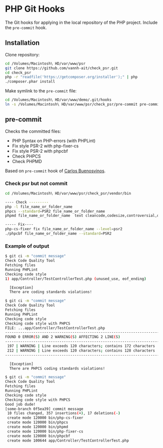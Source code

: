 # PHP Git Hooks

The Git hooks for applying in the local repository of the PHP project. Include the `pre-commit` hook.

## Installation

Clone repository:

```bash
cd /Volumes/Macintosh\ HD/var/www/psr
git clone https://github.com/vannh-ait/check_psr.git
cd check_psr
php -r "readfile('https://getcomposer.org/installer');" | php
./composer.phar install
```

Make symlink to the `pre-commit` file:

```bash
cd /Volumes/Macintosh\ HD/var/www/demo/.git/hooks
ln -s /Volumes/Macintosh\ HD/var/www/psr/check_psr/pre-commit pre-commit
```

## pre-commit

Checks the committed files:

* PHP Syntax on PHP-errors (with PHPLint)
* Fix style PSR-2 with php-fixer-cs
* Fix style PSR-2 with phpcbf
* Check PHPCS
* Check PHPMD

Based on `pre-commit` hook of [Carlos Buenosvinos](http://carlosbuenosvinos.com/write-your-git-hooks-in-php-and-keep-them-under-git-control/).


### Check psr but not commit
```bash
cd /Volumes/Macintosh\ HD/var/www/psr/check_psr/vendor/bin

---- Check ---------
php -l file_name_or_folder_name
phpcs --standard=PSR2 file_name_or_folder_name
phpmd file_name_or_folder_name  text cleancode,codesize,controversial,design,naming,unusedcode

----- Fix----
php-cs-fixer fix file_name_or_folder_name --level=psr2
./phpcbf file_name_or_folder_name --standard=PSR2
```

### Example of output

```bash
$ git ci -m "commit message"
Check Code Quality Tool
Fetching files
Running PHPLint
Checking code style
1) app/Controller/TestControllerTest.php (unused_use, eof_ending)

  [Exception]
  There are coding standards violations!
```

```bash
$ git ci -m "commit message"
Check Code Quality Tool
Fetching files
Running PHPLint
Checking code style
Checking code style with PHPCS
FILE: ...app/Controller/TestControllerTest.php
--------------------------------------------------------------------------------
FOUND 0 ERROR(S) AND 2 WARNING(S) AFFECTING 2 LINE(S)
--------------------------------------------------------------------------------
 197 | WARNING | Line exceeds 120 characters; contains 172 characters
 212 | WARNING | Line exceeds 120 characters; contains 128 characters
--------------------------------------------------------------------------------

  [Exception]
  There are PHPCS coding standards violations!
```

```bash
$ git ci -m "commit message"
Check Code Quality Tool
Fetching files
Running PHPLint
Checking code style
Checking code style with PHPCS
Good job dude!
[some-branch 0f5ea39] commit message
 10 files changed, 357 insertions(+), 17 deletions(-)
 create mode 120000 bin/php-cs-fixer
 create mode 120000 bin/phpcs
 create mode 120000 bin/phpmd
 create mode 120000 bin/php-fixer-cs
 create mode 120000 bin/phpcbf
 create mode 100644 app/Controller/TestControllerTest.php
```
